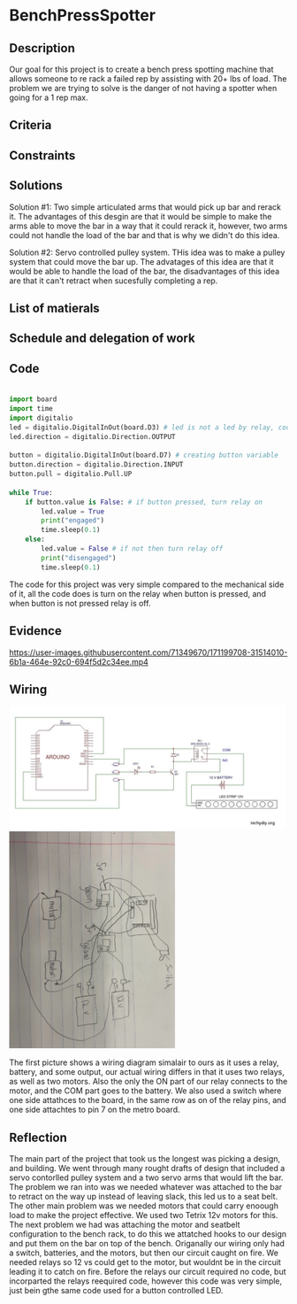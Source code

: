 # BenchPressSpotter

## Description

Our goal for this project is to create a bench press spotting machine that allows someone to re rack a failed rep by assisting with 20+ lbs of load. The problem we are trying to solve is the danger of not having a spotter when going for a 1 rep max.

## Criteria

## Constraints

## Solutions
Solution #1: Two simple articulated arms that would pick up bar and rerack it. The advantages of this desgin are that it would be simple to make the arms able to move the bar in a way that it could rerack it, however, two arms could not handle the load of the bar and that is why we didn't do this idea.

Solution #2: Servo controlled pulley system. THis idea was to make a pulley system that could move the bar up. The advatages of this idea are that it would be able to handle the load of the bar, the disadvantages of this idea are that it can't retract when sucesfully completing a rep.


## List of matierals

## Schedule and delegation of work

## Code

```python

import board
import time
import digitalio
led = digitalio.DigitalInOut(board.D3) # led is not a led by relay, code mirrored led code so that is why that is what the variable is called
led.direction = digitalio.Direction.OUTPUT

button = digitalio.DigitalInOut(board.D7) # creating button variable
button.direction = digitalio.Direction.INPUT
button.pull = digitalio.Pull.UP

while True:
    if button.value is False: # if button pressed, turn relay on 
        led.value = True
        print("engaged")
        time.sleep(0.1)
    else:
        led.value = False # if not then turn relay off 
        print("disengaged")
        time.sleep(0.1)
```

The code for this project was very simple compared to the mechanical side of it, all the code does is turn on the relay when button is pressed, and when button is not pressed relay is off.

## Evidence

https://user-images.githubusercontent.com/71349670/171199708-31514010-6b1a-464e-92c0-694f5d2c34ee.mp4

## Wiring

<img src="Keyes-SR1y-with-Arduino-LED-STRIP.jpg" alt="The Wiring" width="500">

<img src="Wiring.PNG" alt="The Wiring" width="300">

The first picture shows a wiring diagram simalair to ours as it uses a relay, battery, and some output, our actual wiring differs in that it uses two relays, as well as two motors. Also the only the ON part of our relay connects to the motor, and the COM part goes to the battery. We also used a switch where one side attathces to the board, in the same row as on of the relay pins, and one side attachtes to pin 7 on the metro board.

## Reflection

The main part of the project that took us the longest was picking a design, and building. We went through many rought drafts of design that included a servo contorlled pulley system and a two servo arms that would lift the bar. The problem we ran into was we needed whatever was attached to the bar to retract on the way up instead of leaving slack, this led us to a seat belt. The other main problem was we needed motors that could carry enoough load to make the project effective. We used two Tetrix 12v motors for this. The next problem we had was attaching the motor and seatbelt configuration to the bench rack, to do this we attatched hooks to our design and put them on the bar on top of the bench. Origanally our wiring only had a switch, batteries, and the motors, but then our circuit caught on fire. We needed relays so 12 vs could get to the motor, but wouldnt be in the circuit leading it to catch on fire. Before the relays our circuit required no code, but incorparted the relays reequired code, however this code was very simple, just bein gthe same code used for a button controlled LED.
